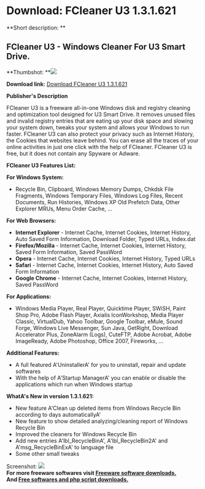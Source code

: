 # Download: FCleaner U3 1.3.1.621

**Short description: **

## FCleaner U3 - Windows Cleaner For U3 Smart Drive.

  
**Thumbshot: **![](http://www.freewarefiles.com/screenshot/fcleaner_md.jpg)   
  
**Download link:** [Download FCleaner U3 1.3.1.621](http://freesoftwares.boysofts.com/FCleaner-U3_program_53524.html)  
  

**Publisher's Description**  
  

FCleaner U3 is a freeware all-in-one Windows disk and registry cleaning and
optimization tool designed for U3 Smart Drive. It removes unused files and
invalid registry entries that are eating up your disk space and slowing your
system down, tweaks your system and allows your Windows to run faster.
FCleaner U3 can also protect your privacy such as Internet History, the
Cookies that websites leave behind. You can erase all the traces of your
online activities in just one click with the help of FCleaner. FCleaner U3 is
free, but it does not contain any Spyware or Adware.

**FCleaner U3 Features List:**

**For Windows System:**

  * Recycle Bin, Clipboard, Windows Memory Dumps, Chkdsk File Fragments, Windows Temporary Files, Windows Log Files, Recent Documents, Run Histories, Windows XP Old Prefetch Data, Other Explorer MRUs, Menu Order Cache, ... 

**For Web Browsers:**

  * **Internet Explorer** \- Internet Cache, Internet Cookies, Internet History, Auto Saved Form Information, Download Folder, Typed URLs, Index.dat 
  * **Firefox/Mozilla** \- Internet Cache, Internet Cookies, Internet History, Saved Form Information, Saved PassWord 
  * **Opera** \- Internet Cache, Internet Cookies, Internet History, Typed URLs 
  * **Safari** \- Internet Cache, Internet Cookies, Internet History, Auto Saved Form Information 
  * **Google Chrome** \- Internet Cache, Internet Cookies, Internet History, Saved PassWord 

**For Applications:**

  * Windows Media Player, Real Player, Quicktime Player, SWiSH, Paint Shop Pro, Adobe Flash Player, Axialis IconWorkshop, Media Player Classic, VirtualDub, Yahoo Toolbar, Google Toolbar, eMule, Sound Forge, Windows Live Messenger, Sun Java, GetRight, Download Accelerator Plus, ZoneAlarm (Logs), CuteFTP, Adobe Acrobat, Adobe ImageReady, Adobe Photoshop, Office 2007, Fireworks, ... 

**Additional Features:**

  * A full featured A'UninstallerA' for you to uninstall, repair and update softwares 
  * With the help of A'Startup ManagerA' you can enable or disable the applications which run when Windows startup 

**WhatA's New in version 1.3.1.621:**

  * New feature A'Clean up deleted items from Windows Recycle Bin according to days automaticallyA' 
  * New feature to show detailed analyzing/cleaning report of Windows Recycle Bin 
  * Improved the cleaners for Windows Recycle Bin 
  * Add new entries A'lbl_RecycleBinA', A'lbl_RecycleBin2A' and A'msg_RecycleBinExA' to language file 
  * Some other small tweaks 

  
  
Screenshot: ![](http://www.freewarefiles.com/screenshot/fcleaner.jpg)  
**For more freeware softwares visit [Freeware software downloads.](http://freesoftwares.boysofts.com/)**   
**And [Free softwares and php script downloads.](http://www.boysofts.com/)**

